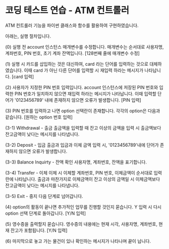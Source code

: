 # 코딩 테스트 연습 - ATM 컨트롤러

ATM 컨트롤러 기능을 파이썬 클래스와 함수를 활용하여 구현하였습니다.

아래는, 실행 절차입니다.

(0) 실행 전 account 인스턴스 매개변수를 수정합니다.
매개변수는 순서대로 사용자명, 계좌번호, PIN 번호, 초기 계좌 잔액입니다. [128번째 줄에 매개변수 수정]

(1) 실행 시 카드를 삽입하는 것은 대신하여, card 라는 단어를 입력하는 것으로 대체하였습니다.
이때 card 가 아닌 다른 단어를 입력할 시 재입력 하라는 메시지가 나타납니다. [card 입력]

(2) 사용자가 지정한 PIN 번호 입력입니다.
account 인스턴스에 저장된 PIN 번호와 입력한 PIN 번호가 일치하지 않으면 재입력 하라는 메시지가 나타납니다.
이때 입력할 단어가 '0123456789' 내에 존재하지 않으면 오류가 발생합니다. [PIN 입력]

(3) PIN 번호를 입력하고 나면 option 선택란이 존재합니다.
각각의 option은 다음과 같습니다. [원하는 option 번호 입력]

(3-1) Withdrawal - 출금
출금액을 입력할 때 잔고 이상의 금액을 입력 시 출금액보다 잔고금액이 낮다는 메시지를 나타냅니다.

(3-2) Deposit - 입금
출금과 입금과 이체 금액 입력 시, '0123456789'내에 단어가 존재하지 않으면 오류가 발생합니다.

(3-3) Balance Inquirty - 잔액 확인
사용자명, 계좌번호, 잔액을 표기합니다.

(3-4) Transfer - 이체
이체 시 이체할 계좌번호, PIN 번호, 이체금액이 순서대로 입력란에 나타납니다.
출금과 마찬가지로 이체금액이 잔고 이상의 금액일 시 이체금액보다 잔고금액이 낮다는 메시지를 나타냅니다.

(3-5) Exit - 중지
다음 단계로 넘어갑니다.

(4) option의 활동이 끝나면 추가적인 업무를 진행할 것인지 묻습니다.
Y 입력 시 다시 option 선택 단계로 돌아갑니다. [Y/N 입력]

(5) 영수증을 출력할지 묻습니다.
영수증의 내용에는 현재 시각, 사용자명, 계좌번호, 현재 잔고가 포함됩니다. [Y/N 입력]

(6) 마지막으로 놓고 가는 물건이 있나 확인하는 메시지가 나타나며 끝이 납니다.
